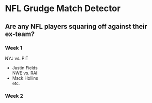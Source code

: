 # NFL Grudge Match Detector
## Are any NFL players squaring off against their ex-team?
### Week 1
NYJ vs. PIT
- Justin Fields\
NWE vs. RAI
- Mack Hollins\
etc.   
### Week 2


